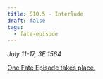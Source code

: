 ```yaml
---
title: S10.5 - Interlude
draft: false
tags:
  - fate-episode
---
```

*July 11-17, 3E 1564*

[One Fate Episode takes place.](Story/Fate-Episodes/S10-11/)